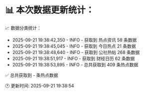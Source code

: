 📊 本次数据更新统计：
==========================

📈 数据分类统计：
- 2025-09-21 19:38:42,350 - INFO - 获取到 热点资讯 58 条数据
- 2025-09-21 19:38:45,045 - INFO - 获取到 今日热点 21 条数据
- 2025-09-21 19:38:48,640 - INFO - 获取到 公社热帖 268 条数据
- 2025-09-21 19:38:51,917 - INFO - 获取到 财经日历 62 条数据
- 2025-09-21 19:38:53,895 - INFO - 总共获取到 409 条热点数据

✅ 总共获取到 - 条热点数据

🕐 更新时间: 2025-09-21 19:38:54
